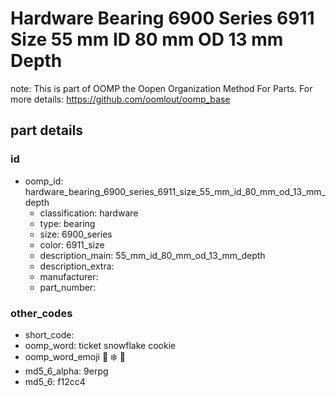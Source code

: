 # Hardware Bearing 6900 Series 6911 Size 55 mm ID 80 mm OD 13 mm Depth  

note: This is part of OOMP the Oopen Organization Method For Parts. For more details: https://github.com/oomlout/oomp_base

##  part details





### id
* oomp_id: hardware_bearing_6900_series_6911_size_55_mm_id_80_mm_od_13_mm_depth
  * classification: hardware
  * type: bearing
  * size: 6900_series
  * color: 6911_size
  * description_main: 55_mm_id_80_mm_od_13_mm_depth
  * description_extra: 
  * manufacturer: 
  * part_number: 

### other_codes
* short_code: 
* oomp_word: ticket snowflake cookie
* oomp_word_emoji :ticket: :snowflake: :cookie:
* md5_6_alpha: 9erpg
* md5_6: f12cc4